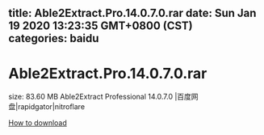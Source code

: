 
title: Able2Extract.Pro.14.0.7.0.rar
date: Sun Jan 19 2020 13:23:35 GMT+0800 (CST)    
categories: baidu
---

# Able2Extract.Pro.14.0.7.0.rar
size: 83.60 MB
 Able2Extract Professional 14.0.7.0 |百度网盘|rapidgator|nitroflare
 

[How to download](https://bpcam.bemobtrk.com/go/2ceec3aa-1ca2-46d6-b9ff-aaa5c184517c?jno=529)